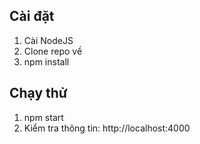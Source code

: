## Cài đặt

1. Cài NodeJS
2. Clone repo về
3. npm install

## Chạy thử

1. npm start
2. Kiểm tra thông tin: http://localhost:4000
